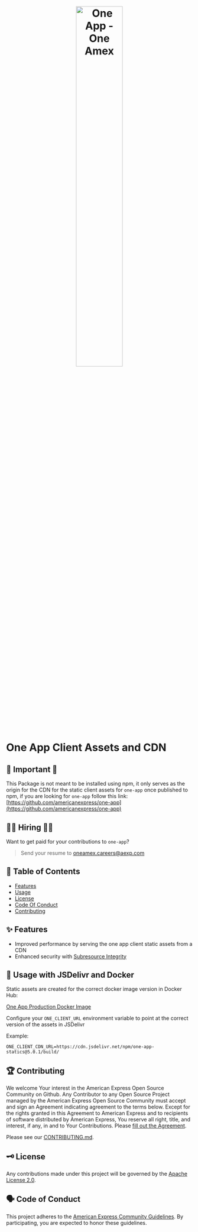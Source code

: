 <h1 align="center">
  <img src='https://github.com/americanexpress/one-app/raw/master/one-app.png' alt="One App - One Amex" width='50%'/>
</h1>

# One App Client Assets and CDN

## 🚨 Important 🚨  

This Package is not meant to be installed using npm, it only serves as the origin for the CDN for the static client assets for `one-app` once published to npm,
if you are looking for `one-app` follow this link: [https://github.com/americanexpress/one-app](https://github.com/americanexpress/one-app)


## 👩‍💻 Hiring 👨‍💻

Want to get paid for your contributions to `one-app`?
> Send your resume to oneamex.careers@aexp.com

## 📖 Table of Contents

* [Features](#-features)
* [Usage](#-usage)
* [License](#-license)
* [Code Of Conduct](#-code-of-conduct)
* [Contributing](#-contributing)

## ✨ Features

- Improved performance by serving the one app client static assets from a CDN
- Enhanced security with [Subresource Integrity](https://developer.mozilla.org/en-US/docs/Web/Security/Subresource_Integrity)

## 🤹‍ Usage with JSDelivr and Docker

Static assets are created for the correct docker image version in Docker Hub:

[One App Production Docker Image](https://hub.docker.com/r/oneamex/one-app) 

Configure your `ONE_CLIENT_URL` environment variable to point at the correct version of the assets in JSDelivr

Example:

`ONE_CLIENT_CDN_URL=https://cdn.jsdelivr.net/npm/one-app-statics@5.0.1/build/`



## 🏆 Contributing

We welcome Your interest in the American Express Open Source Community on Github.
Any Contributor to any Open Source Project managed by the American Express Open
Source Community must accept and sign an Agreement indicating agreement to the
terms below. Except for the rights granted in this Agreement to American Express
and to recipients of software distributed by American Express, You reserve all
right, title, and interest, if any, in and to Your Contributions. Please [fill
out the Agreement](https://cla-assistant.io/americanexpress/one-app).

Please see our [CONTRIBUTING.md](https://github.com/americanexpress/one-app/blob/master/CONTRIBUTING.md).

## 🗝️ License

Any contributions made under this project will be governed by the [Apache License
2.0](./LICENSE.txt).

## 🗣️ Code of Conduct

This project adheres to the [American Express Community Guidelines](https://github.com/americanexpress/one-app/blob/master/CODE_OF_CONDUCT.md).
By participating, you are expected to honor these guidelines.
